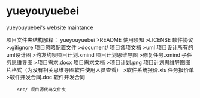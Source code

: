 # yueyouyuebei
yueyouyuebei's website maintance

项目文件夹结构解释：
	yueyouyuebei
		>README 使用须知
		>LICENSE 软件协议
		>.gitignore 项目忽略配置文件
		>document/ 项目各项文档
			>uml 项目设计所有的uml设计图
			>约友约呗项目计划.xmind 项目计划思维导图
			>修复任务.xmind 子任务思维导图
			>项目需求.docx 项目需求文档
			>项目计划.png 项目计划思维导图图片格式（为没有相关思维导图软件使用人员查看）
			>软件系统报价.xls 任务报价单
			>软件开发合同.doc 软件开发合同
			
		src/ 项目源代码文件夹